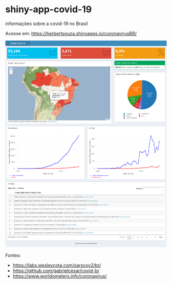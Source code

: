 # shiny-app-covid-19

 informações sobre a covid-19 no Brasil

 Acesse em: https://herbertsouza.shinyapps.io/coronavirusBR/
 

<img src="https://github.com/herbertizidro/coronavirus_shiny_app/blob/master/Brasil Covid19 24.04.20.png">


Fontes:

 - https://labs.wesleycota.com/sarscov2/br/
 - https://github.com/gabrielcesar/covid-br
 - https://www.worldometers.info/coronavirus/
